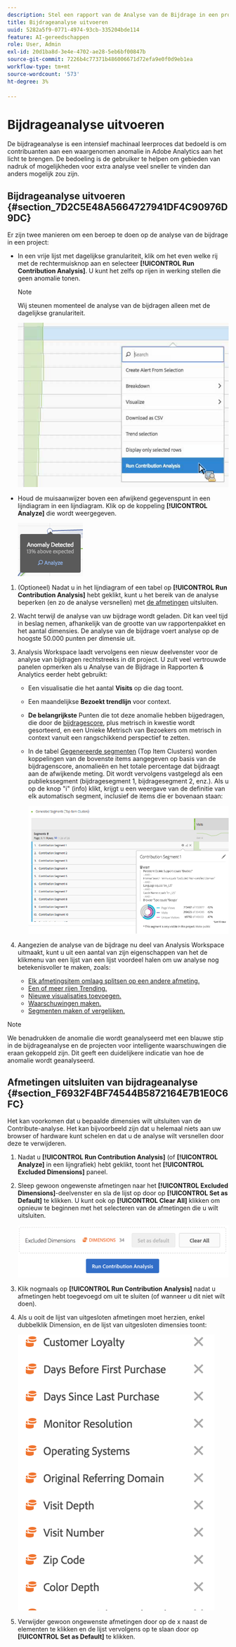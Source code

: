 ```yaml
---
description: Stel een rapport van de Analyse van de Bijdrage in een project van de Werkruimte in werking.
title: Bijdrageanalyse uitvoeren
uuid: 5282a5f9-0771-4974-93cb-335204bde114
feature: AI-gereedschappen
role: User, Admin
exl-id: 20d1ba8d-3e4e-4702-ae28-5eb6bf00847b
source-git-commit: 7226b4c77371b486006671d72efa9e0f0d9eb1ea
workflow-type: tm+mt
source-wordcount: '573'
ht-degree: 3%

---
```


# Bijdrageanalyse uitvoeren

De bijdrageanalyse is een intensief machinaal leerproces dat bedoeld is om contribuanten aan een waargenomen anomalie in Adobe Analytics aan het licht te brengen. De bedoeling is de gebruiker te helpen om gebieden van nadruk of mogelijkheden voor extra analyse veel sneller te vinden dan anders mogelijk zou zijn.

## Bijdrageanalyse uitvoeren {#section_7D2C5E48A5664727941DF4C90976D9DC}

Er zijn twee manieren om een beroep te doen op de analyse van de bijdrage in een project:

* In een vrije lijst met dagelijkse granulariteit, klik om het even welke rij met de rechtermuisknop aan en selecteer **[!UICONTROL Run Contribution Analysis]**. U kunt het zelfs op rijen in werking stellen die geen anomalie tonen.

   >[!NOTE]
   >
   >Wij steunen momenteel de analyse van de bijdragen alleen met de dagelijkse granulariteit.

   ![](assets/run_ca.png)

* Houd de muisaanwijzer boven een afwijkend gegevenspunt in een lijndiagram in een lijndiagram. Klik op de koppeling **[!UICONTROL Analyze]** die wordt weergegeven.

   ![](assets/contribution-analysis.png)

1. (Optioneel) Nadat u in het lijndiagram of een tabel op **[!UICONTROL Run Contribution Analysis]** hebt geklikt, kunt u het bereik van de analyse beperken (en zo de analyse versnellen) met [de afmetingen](#section_F6932F4BF74544B5872164E7B1E0C6FC) uitsluiten.

1. Wacht terwijl de analyse van uw bijdrage wordt geladen. Dit kan veel tijd in beslag nemen, afhankelijk van de grootte van uw rapportenpakket en het aantal dimensies. De analyse van de bijdrage voert analyse op de hoogste 50.000 punten per dimensie uit.
1. Analysis Workspace laadt vervolgens een nieuw deelvenster voor de analyse van bijdragen rechtstreeks in dit project. U zult veel vertrouwde panelen opmerken als u Analyse van de Bijdrage in Rapporten &amp; Analytics eerder hebt gebruikt:

   * Een visualisatie die het aantal **Visits** op die dag toont.
   * Een maandelijkse **Bezoekt trendlijn** voor context.
   * **De belangrijkste** Punten die tot deze anomalie hebben bijgedragen, die door de  [bijdragescore](https://experienceleague.adobe.com/docs/analytics/analyze/analysis-workspace/virtual-analyst/contribution-analysis/ca-tokens.html), plus metrisch in kwestie wordt gesorteerd, en een Unieke Metrisch van Bezoekers om metrisch in context vanuit een rangschikkend perspectief te zetten.

   * In de tabel [Gegenereerde segmenten](https://experienceleague.adobe.com/docs/analytics/components/segmentation/segmentation-workflow/seg-build.html) (Top Item Clusters) worden koppelingen van de bovenste items aangegeven op basis van de bijdragenscore, anomalieën en het totale percentage dat bijdraagt aan de afwijkende meting. Dit wordt vervolgens vastgelegd als een publiekssegment (bijdragesegment 1, bijdragesegment 2, enz.). Als u op de knop &quot;i&quot; (info) klikt, krijgt u een weergave van de definitie van elk automatisch segment, inclusief de items die er bovenaan staan:

      ![](assets/auto_segment.png)

1. Aangezien de analyse van de bijdrage nu deel van Analysis Workspace uitmaakt, kunt u uit een aantal van zijn eigenschappen van het de klikmenu van een lijst van een lijst voordeel halen om uw analyse nog betekenisvoller te maken, zoals:

   * [Elk afmetingsitem omlaag splitsen op een andere afmeting.](/help/analyze/analysis-workspace/components/dimensions/t-breakdown-fa.md)
   * [Een of meer rijen Trending.](/help/analyze/analysis-workspace/home.md#section_34930C967C104C2B9092BA8DCF2BF81A)
   * [Nieuwe visualisaties toevoegen.](/help/analyze/analysis-workspace/visualizations/freeform-analysis-visualizations.md)
   * [Waarschuwingen maken.](/help/components/c-alerts/intellligent-alerts.md)
   * [Segmenten maken of vergelijken.](/help/analyze/analysis-workspace/c-panels/c-segment-comparison/segment-comparison.md)

>[!NOTE]
>
>We benadrukken de anomalie die wordt geanalyseerd met een blauwe stip in de bijdrageanalyse en de projecten voor intelligente waarschuwingen die eraan gekoppeld zijn. Dit geeft een duidelijkere indicatie van hoe de anomalie wordt geanalyseerd.

## Afmetingen uitsluiten van bijdrageanalyse {#section_F6932F4BF74544B5872164E7B1E0C6FC}

Het kan voorkomen dat u bepaalde dimensies wilt uitsluiten van de Contribute-analyse. Het kan bijvoorbeeld zijn dat u helemaal niets aan uw browser of hardware kunt schelen en dat u de analyse wilt versnellen door deze te verwijderen.

1. Nadat u **[!UICONTROL Run Contribution Analysis]** (of **[!UICONTROL Analyze]** in een lijngrafiek) hebt geklikt, toont het **[!UICONTROL Excluded Dimensions]** paneel.

1. Sleep gewoon ongewenste afmetingen naar het **[!UICONTROL Excluded Dimensions]**-deelvenster en sla de lijst op door op **[!UICONTROL Set as Default]** te klikken. U kunt ook op **[!UICONTROL Clear All]** klikken om opnieuw te beginnen met het selecteren van de afmetingen die u wilt uitsluiten.

   ![](assets/exclude_dimensions.png)

1. Klik nogmaals op **[!UICONTROL Run Contribution Analysis]** nadat u afmetingen hebt toegevoegd om uit te sluiten (of wanneer u dit niet wilt doen).
1. Als u ooit de lijst van uitgesloten afmetingen moet herzien, enkel dubbelklik Dimension, en de lijst van uitgesloten dimensies toont:

   ![](assets/excluded-dimensions.png)

1. Verwijder gewoon ongewenste afmetingen door op de x naast de elementen te klikken en de lijst vervolgens op te slaan door op **[!UICONTROL Set as Default]** te klikken.
